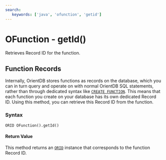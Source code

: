 ```yaml
---
search:
   keywords: ['java', 'ofunction', 'getid']
---
```


# OFunction - getId()

Retrieves Record ID for the function.

## Function Records

Internally, OrientDB stores functions as records on the database, which you can in turn query and operate on with normal OrientDB SQL statements, rather than through dedicated syntax like [`CREATE FUNCTION`](../../../sql/SQL-Create-Function.md).  This means that each function you create on your database has its own dedicated Record ID.  Using this method, you can retrieve this Record ID from the function.

### Syntax

```
ORID OFunction().getId()
```

#### Return Value

This method returns an [`ORID`](../ORID.md) instance that corresponds to the function Record ID.



